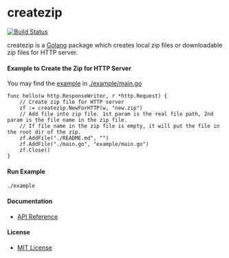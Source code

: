 # createzip

[![Build Status](https://travis-ci.org/northbright/createzip.svg?branch=master)](https://travis-ci.org/northbright/createzip)

createzip is a [Golang](http://golang.org) package which creates local zip files or downloadable zip files for HTTP server.

#### Example to Create the Zip for HTTP Server  

You may find the [example](./example/main.go) in [./example/main.go](./example/main.go)

    func hello(w http.ResponseWriter, r *http.Request) {
        // Create zip file for HTTP server
        zf := createzip.NewForHTTP(w, "new.zip")
        // Add file into zip file. 1st param is the real file path, 2nd param is the file name in the zip file.
        // If file name in the zip file is empty, it will put the file in the root dir of the zip.
        zf.AddFile("./README.md", "")
        zf.AddFile("./main.go", "example/main.go")
        zf.Close()
    }

#### Run Example

`./example`


#### Documentation
* [API Reference](http://godoc.org/github.com/northbright/createzip)

#### License
* [MIT License](./LICENSE)
